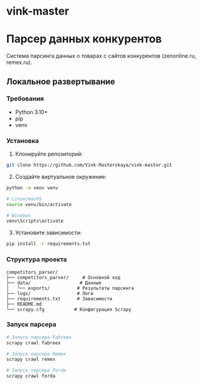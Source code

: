 # vink-master
# Парсер данных конкурентов

Система парсинга данных о товарах с сайтов конкурентов (zenonline.ru, remex.ru).

## Локальное развертывание

### Требования
- Python 3.10+
- pip
- venv

### Установка

1. Клонируйте репозиторий:
```bash
git clone https://github.com/Vink-Masterskaya/vink-master.git
```

2. Создайте виртуальное окружение:
```bash
python -m venv venv

# Linux/macOS
source venv/bin/activate

# Windows
venv\Scripts\activate
```

3. Установите зависимости:
```bash
pip install -r requirements.txt
```

### Структура проекта

```
competitors_parser/
├── competitors_parser/     # Основной код
├── data/                  # Данные
│   └── exports/          # Результаты парсинга
├── logs/                 # Логи
├── requirements.txt      # Зависимости
├── README.md            
└── scrapy.cfg           # Конфигурация Scrapy
```

### Запуск парсера

```bash
# Запуск парсера Fabreex
scrapy crawl fabreex

# Запуск парсера Remex
scrapy crawl remex

# Запуск парсера Forda
scrapy crawl forda
```
